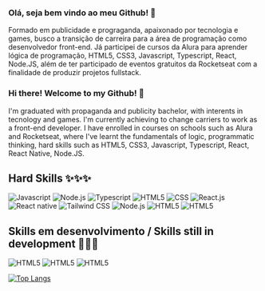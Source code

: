 ### Olá, seja bem vindo ao meu Github! 👋

Formado em publicidade e prograganda, apaixonado por tecnologia e games, busco a transição de carreira para a área de programação
como desenvolvedor front-end. Já participei de cursos da Alura para aprender lógica de programação, HTML5, CSS3, Javascript, Typescript, React, Node.JS,
além de ter participado de eventos gratuitos da Rocketseat com a finalidade de produzir projetos fullstack.

### Hi there! Welcome to my Github! 👋 

I'm graduated with propaganda and publicity bachelor, with interents in tecnology and games. I'm currently achieving to change carriers
to work as a front-end developer. I have enrolled in courses on schools such as Alura and Rocketseat, where I've learnt the fundamentals of logic,
programmatic thinking, hard skills such as HTML5, CSS3, Javascript, Typescript, React, React Native, Node.JS. 


## Hard Skills ✨✨✨


![Javascript](https://img.shields.io/badge/JavaScript-F7DF1E?style=for-the-badge&logo=javascript&logoColor=black)
![Node.js](https://img.shields.io/badge/Node.js-43853D?style=for-the-badge&logo=node.js&logoColor=white)
![Typescript](https://img.shields.io/badge/TypeScript-007ACC?style=for-the-badge&logo=typescript&logoColor=white)
![HTML5](https://img.shields.io/badge/HTML5-E34F26?style=for-the-badge&logo=html5&logoColor=white)
![CSS](https://img.shields.io/badge/CSS3-1572B6?style=for-the-badge&logo=css3&logoColor=white)
![React.js](https://img.shields.io/badge/React-20232A?style=for-the-badge&logo=react&logoColor=61DAFB)
![React native](https://img.shields.io/badge/React_Native-20232A?style=for-the-badge&logo=react&logoColor=61DAFB)
![Tailwind CSS](https://img.shields.io/badge/Tailwind_CSS-38B2AC?style=for-the-badge&logo=tailwind-css&logoColor=white)
![Node.js](https://img.shields.io/badge/CSS3-1572B6?style=for-the-badge&logo=css3&logoColor=white)
![HTML5](https://img.shields.io/badge/Express.js-404D59?style=for-the-badge)
![HTML5](https://img.shields.io/badge/Markdown-000000?style=for-the-badge&logo=markdown&logoColor=white)

## Skills em desenvolvimento / Skills still in development 👀👀👀

![HTML5](https://img.shields.io/badge/MongoDB-4EA94B?style=for-the-badge&logo=mongodb&logoColor=white)
![HTML5](https://img.shields.io/badge/SQLite-07405E?style=for-the-badge&logo=sqlite&logoColor=white)
![HTML5](https://img.shields.io/badge/json%20web%20tokens-323330?style=for-the-badge&logo=json-web-tokens&logoColor=pink)

[![Top Langs](https://github-readme-stats.vercel.app/api/top-langs/?username=nettopasquale&theme=dracula)](https://github.com/nettopasquale)
